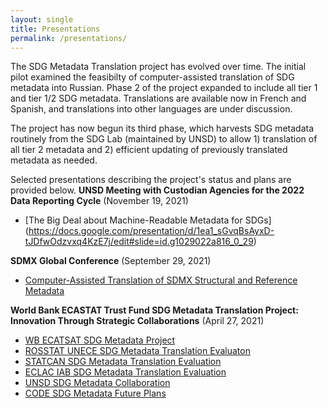 ```yaml
---
layout: single
title: Presentations
permalink: /presentations/
---
```


The SDG Metadata Translation project has evolved over time. The initial pilot examined the feasibilty of computer-assisted translation of SDG metadata into Russian. Phase 2 of the project expanded to include all tier 1 and tier 1/2 SDG metadata. Translations are available now in French and Spanish, and translations into other languages are under discussion.

The project has now begun its third phase, which harvests SDG metadata routinely from the SDG Lab (maintained by UNSD) to allow 1) translation of all tier 2 metadata and 2) efficient updating of previously translated metadata as needed. 

Selected presentations describing the project's status and plans are provided below.
**UNSD Meeting with Custodian Agencies for the 2022 Data Reporting Cycle** (November 19, 2021)
* [The Big Deal about Machine-Readable Metadata for SDGs] (https://docs.google.com/presentation/d/1ea1_sGvqBsAyxD-tJDfwOdzvxq4KzE7j/edit#slide=id.g1029022a816_0_29)

**SDMX Global Conference** (September 29, 2021)
 * [Computer-Assisted Translation of SDMX Structural and Reference Metadata](https://docs.google.com/presentation/d/1_veQE4Ul2P2mP2gWzhFfBkmWFqogpZyM/edit?usp=sharing&ouid=116033792114015938213&rtpof=true&sd=true)

**World Bank ECASTAT Trust Fund SDG Metadata Translation Project: Innovation Through Strategic Collaborations** (April 27, 2021)
 * [WB ECATSAT SDG Metadata Project]({{site.baseurl}}/documentation/WB_ECASTAT_SDG_Metadata_Translation.pdf)
 * [ROSSTAT UNECE SDG Metadata Translation Evaluaton]({{site.baseurl}}/documentation/ROSSTAT_UNECE_SDG_Metadata_Translation_Evaluation.pdf)
 * [STATCAN SDG Metadata Translation Evaluation]({{site.baseurl}}/documentation/STATCAN_SDG_Metadata_Translation_Evaluation.pdf)
 * [ECLAC IAB SDG Metadata Translation Evaluation]({{site.baseurl}}/documentation/ECLAC_IAB_SDG_Metadata_Translation_Evaluation.pdf)
 * [UNSD SDG Metadata Collaboration]({{site.baseurl}}/documentation/UNSD_WB_Metadata_Project_Collaboration.pdf)
 * [CODE SDG Metadata Future Plans]({{site.baseurl}}/documentation/CODE_SDG_Metadata_Translation_Future_Plans.pdf)
